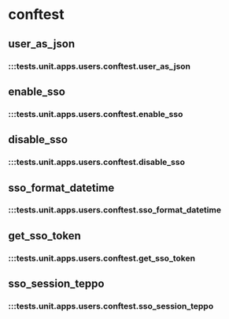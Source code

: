 # conftest

## user_as_json

### :::tests.unit.apps.users.conftest.user_as_json

## enable_sso

### :::tests.unit.apps.users.conftest.enable_sso

## disable_sso

### :::tests.unit.apps.users.conftest.disable_sso

## sso_format_datetime

### :::tests.unit.apps.users.conftest.sso_format_datetime

## get_sso_token

### :::tests.unit.apps.users.conftest.get_sso_token

## sso_session_teppo

### :::tests.unit.apps.users.conftest.sso_session_teppo


